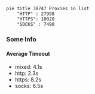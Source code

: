 
```mermaid
pie title 38747 Proxies in list
    "HTTP" : 27998
    "HTTPS": 10020
    "SOCKS" : 7490
```

### Some Info
#### Average Timeout

- mixed: 4.1s
- http: 2.3s
- https: 8.2s
- socks: 6.5s